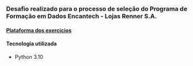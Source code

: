 ### Desafio realizado para o processo de seleção do Programa de Formação em Dados Encantech - Lojas Renner S.A.

#### [Plataforma dos exercícios](https://www.codility.com/)

#### Tecnologia utilizada
* Python 3.10